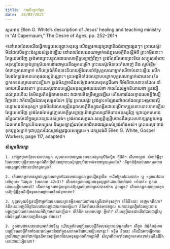 ```yaml
---
title:  ការសិក្សាបន្ថែម
date:  26/02/2021
---
```


សូមអាន Ellen G. White’s description of Jesus’ healing and teaching ministry in “At Capernaum,” The Desire of Ages, pp. 252–261។

«នៅពេលដែលយើងធ្វើការជួយសង្គ្រោះមនុស្ស យើងត្រូវការនូវប្រាជ្ញានិងជំនាញផ្សេងៗ។ ព្រះយេស៊ូវមិនដែលបិទព្រះឱស្ឋរបស់ទ្រង់ឡើយ នៅពេលដែលជនណាម្នាក់ចង់ឮសេចក្តីពិតស្តីអំពី ព្រះគម្ពីរនោះ។ តែផ្ទុយទៅវិញ ទ្រង់មានព្រះបន្ទូលដោយសេចក្តីស្រឡាញ់វិញ។ ទ្រង់តែងតែមានព្រះទ័យ សប្បុរសចំពោះមនុស្សដែលទ្រង់ប្រាស្រ័យការងារជាមួយនឹងអ្នកបម្រើ។ ព្រះយេស៊ូវមិនចេះកំណាញ់ និង ស្អប់ខ្ពើមចំពោះអ្នកណាម្នាក់ ហើយទ្រង់ក៏មិនចេះនិយាយអ្វីដែលនាំឱ្យបុគ្គលណាម្នាក់ឈឺចាប់នោះឡើយ លើកលែងតែទ្រង់មានហេតុផលល្អប៉ុណ្ណោះ។ ព្រះអង្គមិនដែលបន្ទាបបន្ថោកបុគ្គលណាម្នាក់ដោយសារ តែពួកគេទន់ខ្សោយនោះឡើយ។ ទ្រង់មិនខ្លាចនឹងសម្តែងអោយមនុស្សដឹងថា គឺអំពើបាបនោះទេដែល នាំអោយយើងវេទនា។ ព្រះយេស៊ូវបានបង្រៀនមនុស្សអោយយល់ថា កាលដែលអ្នកនិយាយថា ខ្លួនជឿ ដល់ព្រះហើយ តែមិនប្រតិបត្តិតាមទេនោះ វាជាការមិនត្រឹមត្រូវឡើយ ហើយការដែលគ្មានសេចក្តីជំនឿ វិញនោះ វាក៏ជារឿងដែលខុសឆ្គងដែរ។ ប៉ុន្តែ ព្រះយេស៊ូវ ទ្រង់ព្រះកន្សែងនៅពេលដែលព្រះអង្គបានស្តី បន្ទោសដល់មនុស្ស។ ទ្រង់មិនដែលបង្រៀននូវសេចក្ដីពិតក្នុងគម្ពីរដោយប្រើពាក្យត្រគោះបោះបោកឡើយ តែផ្ទុយទៅវិញ ទ្រង់តែងតែបង្ហាញសេចក្ដីស្រឡាញ់យ៉ាងជ្រាលជ្រៅចំពោះមនុស្សវិញ ព្រោះពួកគេមាន តម្លៃណាស់នៅក្នុងព្រះនេត្ររបស់ទ្រង់។ ទ្រង់មានលក្ខណៈសម្បត្តិប្រៀបបាននឹងព្រះមហាក្សត្រមួយអង្គដែលមានទឹកព្រះទ័យសប្បុរស និងស្រឡាញ់ដល់សមាជិករាជវង្សរបស់ទ្រង់ទាំងអស់។ ព្រះយេស៊ូវ ចាត់ទុកបុគ្គលម្នាក់ៗជាបុគ្គលដែលទ្រង់ត្រូវជួយសង្គ្រោះ»។ ដកស្រង់ពី Ellen G. White, Gospel Workers, page 117, adapted។

**សំណួរពិភាក្សា**

`1. នៅក្នុងថ្នាក់រៀនរបស់លោកអ្នក សូមអានកថាខណ្ឌអត្ថបទរបស់អ្នកស្រីអែល្លិន ជីវ៉ៃត៍។ តើមានច្បាប់ សំខាន់អ្វីខ្លះ ដែលបានបង្រៀនលោកអ្នកអំពីរបៀបដែលព្រះយេស៊ូវប្រាស្រ័យទាក់ទងជាមួយអ្នកដទៃ? តើពួកជំនុំរបស់លោកអ្នកបានអនុវត្តច្បាប់ទាំងនេះយ៉ាងដូចម្តេច?`

`2. តើលោកអ្នកមានស្គាល់បុគ្គលណាម្នាក់ដែលមានលក្ខណៈស្រដៀងគ្នានឹង «ដើមត្រែងដែលបាក់» ឬ «ប្រឆេះដែលនៅហុយ» ដែរឬទេ (អេសាយ 42៖3)? តើលោកអ្នកអាចជួយមនុស្សម្នាក់ដោយមិនចាំបាច់ «បំបាក់» ពួកគេដោយរបៀបណាទៅ? តើលោកអ្នកអាចជួយពួកគេឱ្យស្គាល់ព្រះជាម្ចាស់បានយ៉ាង ដូចម្តេច? តើលោកអ្នកអាចប្រាប់ពួកគេឱ្យធ្វើអ្វីខ្លះដើម្បីទទួលការព្យាបាលនិងជំនួយនោះ?`

`3. បុគ្គលមួយចំនួនជឿថាអ្នកដែលសរសេរព្រះគម្ពីរអេសាយជាមនុស្សពីរនាក់ខុសគ្នា។ តើគំនិតនេះ ចេញមកពីណា? គំនិតនេះចេញពីចិត្តដែលពោរពេញដោយការសង្ស័យ។ គំនិតទាំងនេះមិនអាចទទួល យកបាននូវរឿងដែលព្រះបានបង្ហាញដល់លោកអេសាយអំពីគ្រាអនាគតឡើយ។ តើគំនិតនេះមានបញ្ហា អ្វីទៅ? តើហេតុអ្វីបានជាយើងដែលជាគ្រិស្ដបរិស័ទត្រូវតែងាកចេញពីទស្សនៈទាំងនេះ?`

`3. ក្នុងនាមជាសេវេនដេយអាត់វេនទីស្ទ យើងត្រូវតែបង្រៀនសេចក្តីពិតរបស់ព្រះដល់អ្នកដទៃ។ តើពួក ជំនុំតំបន់អាចបង្រៀនសេចក្តីពិតទាំងនេះដល់អ្នកដទៃនៅក្នុងសហគមន៍ដោយរបៀបណាខ្លះ? ទន្ទឹម នឹងនេះ តើយើងអាចធ្វើអោយព្រះវិហារក្លាយទៅជាកន្លែងដ៏មានសុវត្ថិភាពដែលមនុស្សអាចពិភាក្សាអំពី សំណួរពិបាកៗដែលពួកគេមានទាក់ទងនឹងជីវិតនេះដោយរបៀបណា?`